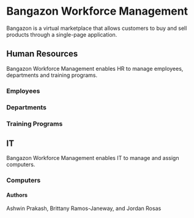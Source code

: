 # Bangazon Workforce Management
Bangazon is a virtual marketplace that allows customers to buy and sell products through a single-page application.


## Human Resources
Bangazon Workforce Management enables HR to manage employees, departments and training programs.

### Employees

### Departments

### Training Programs


## IT
Bangazon Workforce Management enables IT to manage and assign computers.

### Computers


#### Authors
Ashwin Prakash, Brittany Ramos-Janeway, and Jordan Rosas

